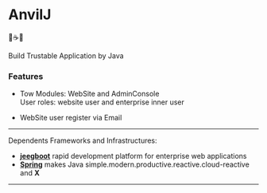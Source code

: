 # AnvilJ
️🔨☕️🚀
      
 Build Trustable Application by Java

### Features
-  Tow Modules: WebSite and AdminConsole  
   User roles: website user and enterprise inner user

-  WebSite user register via Email

***
  Dependents Frameworks and Infrastructures:

 - **[jeegboot](link:https://github.com/jeecgboot/jeecg-boot)** rapid development platform for enterprise web applications
  -  **[Spring](link:https://spring.io/)** makes Java simple.modern.productive.reactive.cloud-reactive and **X**

***
 
